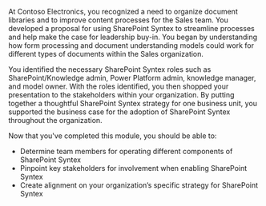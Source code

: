 At Contoso Electronics, you recognized a need to organize document libraries and to improve content processes for the Sales team. You developed a proposal for using SharePoint Syntex to streamline processes and help make the case for leadership buy-in. You began by understanding how form processing and document understanding models could work for different types of documents within the Sales organization.

You identified the necessary SharePoint Syntex roles such as SharePoint/Knowledge admin, Power Platform admin, knowledge manager, and model owner. With the roles identified, you then shopped your presentation to the stakeholders within your organization. By putting together a thoughtful SharePoint Syntex strategy for one business unit, you supported the business case for the adoption of SharePoint Syntex throughout the organization.

Now that you've completed this module, you should be able to:

- Determine team members for operating different components of SharePoint Syntex
- Pinpoint key stakeholders for involvement when enabling SharePoint Syntex
- Create alignment on your organization’s specific strategy for SharePoint Syntex
